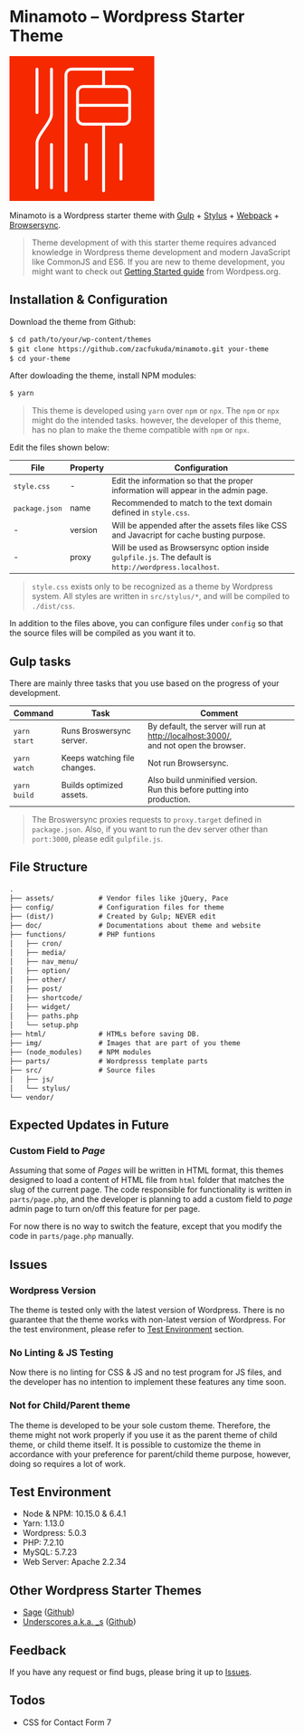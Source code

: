 # **Minamoto** – Wordpress Starter Theme

![alt Minamoto Logo](./img/logo/normal.svg)

Minamoto is a Wordpress starter theme with [Gulp](https://github.com/gulpjs/gulp) + [Stylus](http://stylus-lang.com/) + [Webpack](https://webpack.js.org/) + [Browsersync](https://browsersync.io/docs/gulp).

> Theme development of with this starter theme requires advanced knowledge in Wordpress theme development and modern JavaScript like CommonJS and ES6. If you are new to theme development, you might want to check out [Getting Started guide](https://developer.wordpress.org/themes/getting-started/) from Wordpess.org.
 
## Installation & Configuration

Download the theme from Github:

```bash
$ cd path/to/your/wp-content/themes
$ git clone https://github.com/zacfukuda/minamoto.git your-theme
$ cd your-theme
```

After dowloading the theme, install NPM modules:

```bash
$ yarn
```

> This theme is developed using `yarn` over `npm` or `npx`. The `npm` or `npx `might do the intended tasks. however, the developer of this theme, has no plan to make the theme compatible with `npm` or `npx`.

Edit the files shown below:

| File | Property | Configuration |
| --- | --- | --- |
| `style.css` | - | Edit the information so that the proper information will appear in the admin page. |
| `package.json` | name | Recommended to match to the text domain defined in `style.css`. |
| - | version | Will be appended after the assets files like CSS and Javacript for cache busting purpose. |
| - | proxy | Will be used as Browsersync option inside `gulpfile.js`. The default is `http://wordpress.localhost`. |

> `style.css` exists only to be recognized as a theme by Wordpress system. All styles are written in `src/stylus/*`, and will be compiled to `./dist/css`.

In addition to the files above, you can configure files under `config` so that the source files will be compiled as you want it to.

## Gulp tasks

There are mainly three tasks that you use based on the progress of your development.

| Command | Task | Comment |
| ------------ | --- | --- |
| `yarn start` | Runs Broswersync server. | By default, the server will run at [http://localhost:3000/](http://localhost:3000/), <br>and not open the browser. |
| `yarn watch` | Keeps watching file changes. | Not run Browsersync. |
| `yarn build` | Builds optimized assets. | Also build unminified version. <br>Run this before putting into production. |

> The Broswersync proxies requests to `proxy.target` defined in `package.json`. Also, if you want to run the dev server other than `port:3000`, please edit `gulpfile.js`.

## File Structure
```
.
├── assets/           # Vendor files like jQuery, Pace
├── config/           # Configuration files for theme
├── (dist/)           # Created by Gulp; NEVER edit
├── doc/              # Documentations about theme and website
├── functions/        # PHP funtions
│   ├── cron/
│   ├── media/
│   ├── nav_menu/
│   ├── option/
│   ├── other/
│   ├── post/
│   ├── shortcode/
│   ├── widget/
│   ├── paths.php
│   └── setup.php
├── html/             # HTMLs before saving DB.
├── img/              # Images that are part of you theme
├── (node_modules)    # NPM modules
├── parts/            # Wordpresss template parts
├── src/              # Source files
│   ├── js/
│   └── stylus/
└── vendor/
```

## Expected Updates in Future

### Custom Field to *Page*
Assuming that some of *Pages* will be written in HTML format, this themes designed to load a content of HTML file from `html` folder that matches the slug of the current page. The code responsible for functionality is written in `parts/page.php`, and the developer is planning to add a custom field to *page* admin page to turn on/off this feature for per page.

For now there is no way to switch the feature, except that you modify the code in `parts/page.php` manually.

## Issues

### Wordpress Version

The theme is tested only with the latest version of Wordpress. There is no guarantee that the theme works with non-latest version of Wordpress. For the test environment, please refer to [Test Environment](#test-environment) section.

### No Linting & JS Testing

Now there is no linting for CSS & JS and no test program for JS files, and the developer has no intention to implement these features any time soon.

### Not for Child/Parent theme

The theme is developed to be your sole custom theme. Therefore, the theme might not work properly if you use it as the parent theme of child theme, or child theme itself. It is possible to customize the theme in accordance with your preference for parent/child theme purpose, however, doing so requires a lot of work.

## Test Environment
- Node & NPM: 10.15.0 & 6.4.1
- Yarn: 1.13.0
- Wordpress: 5.0.3
- PHP: 7.2.10
- MySQL: 5.7.23
- Web Server: Apache 2.2.34

## Other Wordpress Starter Themes
- [Sage](https://roots.io/sage/) ([Github](https://github.com/roots/sage))
- [Underscores a.k.a. \_s](https://underscores.me/) ([Github](https://github.com/automattic/_s))

## Feedback
If you have any request or find bugs, please bring it up to [Issues](https://github.com/zacfukuda/minamoto/issues).

## Todos
- CSS for Contact Form 7